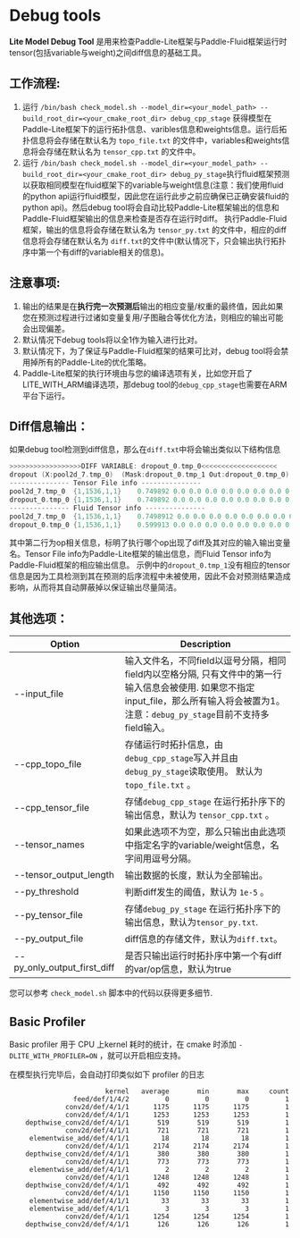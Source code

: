 # Debug tools

**Lite Model Debug Tool** 是用来检查Paddle-Lite框架与Paddle-Fluid框架运行时tensor(包括variable与weight)之间diff信息的基础工具。

## 工作流程:

1. 运行 `/bin/bash check_model.sh --model_dir=<your_model_path> --build_root_dir=<your_cmake_root_dir> debug_cpp_stage` 获得模型在Paddle-Lite框架下的运行拓扑信息、varibles信息和weights信息。运行后拓扑信息将会存储在默认名为 `topo_file.txt` 的文件中，variables和weights信息将会存储在默认名为 `tensor_cpp.txt` 的文件中。
2. 运行 `/bin/bash check_model.sh --model_dir=<your_model_path> --build_root_dir=<your_cmake_root_dir> debug_py_stage`执行fluid框架预测以获取相同模型在fluid框架下的variable与weight信息(注意：我们使用fluid的python api运行fluid模型，因此您在运行此步之前应确保已正确安装fluid的python api)。然后debug tool将会自动比较Paddle-Lite框架输出的信息和Paddle-Fluid框架输出的信息来检查是否存在运行时diff。 执行Paddle-Fluid框架，输出的信息将会存储在默认名为 `tensor_py.txt` 的文件中，相应的diff信息将会存储在默认名为 `diff.txt`的文件中(默认情况下，只会输出执行拓扑序中第一个有diff的variable相关的信息)。

## 注意事项:

1. 输出的结果是在**执行完一次预测后**输出的相应变量/权重的最终值，因此如果您在预测过程进行过诸如变量复用/子图融合等优化方法，则相应的输出可能会出现偏差。
2. 默认情况下debug tools将以全1作为输入进行比对。
3. 默认情况下，为了保证与Paddle-Fluid框架的结果可比对，debug tool将会禁用掉所有的Paddle-Lite的优化策略。
4. Paddle-Lite框架的执行环境由与您的编译选项有关，比如您开启了LITE_WITH_ARM编译选项，那debug tool的`debug_cpp_stage`也需要在ARM平台下运行。

## Diff信息输出：

如果debug tool检测到diff信息，那么在`diff.txt`中将会输出类似以下结构信息

```c++
>>>>>>>>>>>>>>>>>>DIFF VARIABLE: dropout_0.tmp_0<<<<<<<<<<<<<<<<<<<
dropout	(X:pool2d_7.tmp_0)	(Mask:dropout_0.tmp_1 Out:dropout_0.tmp_0)
--------------- Tensor File info ---------------
pool2d_7.tmp_0	{1,1536,1,1}	0.749892 0.0 0.0 0.0 0.0 0.0 0.0 0.0 0.0 0.0150336 0.621641 0.147099 0.636727 0.0 0.0 0.00410917 0.784708 0.0 0.0704846 0.233599 0.840123 0.239201 0.112878 0.0 0.155352 0.306906 0.0 0.0 0.860938 0.221037 0.787316 0.256585 ... 
dropout_0.tmp_0	{1,1536,1,1}	0.749892 0.0 0.0 0.0 0.0 0.0 0.0 0.0 0.0 0.0150336 0.621641 0.147099 0.636727 0.0 0.0 0.00410917 0.784708 0.0 0.0704846 0.233599 0.840123 0.239201 0.112878 0.0 0.155352 0.306906 0.0 0.0 0.860938 0.221037 0.787316 0.256585 ...
--------------- Fluid Tensor info ---------------
pool2d_7.tmp_0	{1,1536,1,1}	0.7498912 0.0 0.0 0.0 0.0 0.0 0.0 0.0 0.0 0.015033395 0.6216395 0.14709876 0.63672537 0.0 0.0 0.0041093696 0.7847073 0.0 0.07048465 0.23359808 0.8401219 0.23919891 0.1128789 0.0 0.1553514 0.3069055 0.0 0.0 0.8609365 0.22103554 ...
dropout_0.tmp_0	{1,1536,1,1}	0.599913 0.0 0.0 0.0 0.0 0.0 0.0 0.0 0.0 0.012026716 0.4973116 0.117679015 0.5093803 0.0 0.0 0.0032874958 0.62776583 0.0 0.056387722 0.18687847 0.67209756 0.19135913 0.090303116 0.0 0.12428112 0.2455244 0.0 0.0 0.68874925 ... 
```

其中第二行为op相关信息，标明了执行哪个op出现了diff及其对应的输入输出变量名。Tensor File info为Paddle-Lite框架的输出信息，而Fluid Tensor info为Paddle-Fluid框架的相应输出信息。
示例中的`dropout_0.tmp_1`没有相应的tensor信息是因为工具检测到其在预测的后序流程中未被使用，因此不会对预测结果造成影响，从而将其自动屏蔽掉以保证输出尽量简洁。

## 其他选项：

| Option                      | Description                                                  |
| --------------------------- | ------------------------------------------------------------ |
| --input_file                | 输入文件名，不同field以逗号分隔，相同field内以空格分隔, 只有文件中的第一行输入信息会被使用. 如果您不指定input_file，那么所有输入将会被置为1。注意：`debug_py_stage`目前不支持多field输入。 |
| --cpp_topo_file             | 存储运行时拓扑信息，由`debug_cpp_stage`写入并且由`debug_py_stage`读取使用。 默认为`topo_file.txt` 。 |
| --cpp_tensor_file           | 存储`debug_cpp_stage` 在运行拓扑序下的输出信息，默认为 `tensor_cpp.txt` 。 |
| --tensor_names              | 如果此选项不为空，那么只输出由此选项中指定名字的variable/weight信息，名字间用逗号分隔。 |
| --tensor_output_length      | 输出数据的长度，默认为全部输出。                             |
| --py_threshold              | 判断diff发生的阈值，默认为 `1e-5` 。                         |
| --py_tensor_file            | 存储`debug_py_stage` 在运行拓扑序下的输出信息，默认为`tensor_py.txt`. |
| --py_output_file            | diff信息的存储文件，默认为`diff.txt`。                       |
| --py_only_output_first_diff | 是否只输出运行时拓扑序中第一个有diff的var/op信息，默认为true |

您可以参考 `check_model.sh` 脚本中的代码以获得更多细节.

## Basic Profiler

Basic profiler 用于 CPU 上kernel 耗时的统计，在 cmake 时添加 `-DLITE_WITH_PROFILER=ON` ，就可以开启相应支持。

在模型执行完毕后，会自动打印类似如下 profiler 的日志

```
                        kernel   average       min       max     count
                feed/def/1/4/2         0         0         0         1
              conv2d/def/4/1/1      1175      1175      1175         1
              conv2d/def/4/1/1      1253      1253      1253         1
    depthwise_conv2d/def/4/1/1       519       519       519         1
              conv2d/def/4/1/1       721       721       721         1
     elementwise_add/def/4/1/1        18        18        18         1
              conv2d/def/4/1/1      2174      2174      2174         1
    depthwise_conv2d/def/4/1/1       380       380       380         1
              conv2d/def/4/1/1       773       773       773         1
     elementwise_add/def/4/1/1         2         2         2         1
              conv2d/def/4/1/1      1248      1248      1248         1
    depthwise_conv2d/def/4/1/1       492       492       492         1
              conv2d/def/4/1/1      1150      1150      1150         1
     elementwise_add/def/4/1/1        33        33        33         1
     elementwise_add/def/4/1/1         3         3         3         1
              conv2d/def/4/1/1      1254      1254      1254         1
    depthwise_conv2d/def/4/1/1       126       126       126         1
```

